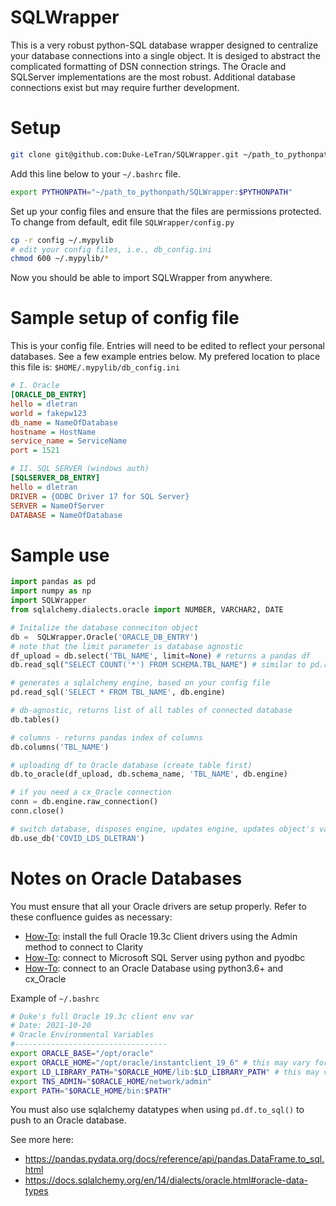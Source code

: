 # SQLWrapper

This is a very robust python-SQL database wrapper designed to centralize your
database connections into a single object. It is desiged to abstract the
complicated formatting of DSN connection strings. The Oracle and SQLServer 
implementations are the most robust. Additional database connections exist but
may require further development.

# Setup
```bash
git clone git@github.com:Duke-LeTran/SQLWrapper.git ~/path_to_pythonpath/SQLWrapper
```

Add this line below to your `~/.bashrc` file.

```bash
export PYTHONPATH="~/path_to_pythonpath/SQLWrapper:$PYTHONPATH"
```

Set up your config files and ensure that the files are permissions protected.
To change from default, edit file `SQLWrapper/config.py`

```bash
cp -r config ~/.mypylib
# edit your config files, i.e., db_config.ini
chmod 600 ~/.mypylib/* 
```

Now you should be able to import SQLWrapper from anywhere.
        
# Sample setup of config file 
This is your config file. Entries will need to be edited to reflect your 
personal databases. See a few example entries below. My prefered location to 
place this file is: `$HOME/.mypylib/db_config.ini`

```ini
# I. Oracle
[ORACLE_DB_ENTRY] 
hello = dletran
world = fakepw123
db_name = NameOfDatabase
hostname = HostName
service_name = ServiceName
port = 1521

# II. SQL SERVER (windows auth)
[SQLSERVER_DB_ENTRY]
hello = dletran
DRIVER = {ODBC Driver 17 for SQL Server}
SERVER = NameOfServer
DATABASE = NameOfDatabase
```


# Sample use

```python
import pandas as pd
import numpy as np
import SQLWrapper
from sqlalchemy.dialects.oracle import NUMBER, VARCHAR2, DATE

# Initalize the database conneciton object
db =  SQLWrapper.Oracle('ORACLE_DB_ENTRY')
# note that the limit parameter is database agnostic
df_upload = db.select('TBL_NAME', limit=None) # returns a pandas df
db.read_sql("SELECT COUNT('*') FROM SCHEMA.TBL_NAME") # similar to pd.read_sql()

# generates a sqlalchemy engine, based on your config file
pd.read_sql('SELECT * FROM TBL_NAME', db.engine)

# db-agnostic, returns list of all tables of connected database
db.tables()

# columns - returns pandas index of columns
db.columns('TBL_NAME')

# uploading df to Oracle database (create table first)
db.to_oracle(df_upload, db.schema_name, 'TBL_NAME', db.engine)

# if you need a cx_Oracle connection
conn = db.engine.raw_connection()
conn.close()

# switch database, disposes engine, updates engine, updates object's variables
db.use_db('COVID_LDS_DLETRAN')

```

# Notes on Oracle Databases

You must ensure that all your Oracle drivers are setup properly. Refer to these
confluence guides as necessary:
* [How-To](https://confluence.ucdmc.ucdavis.edu/confluence/x/J4swBw): install the full Oracle 19.3c Client drivers using the Admin method to connect to Clarity
* [How-To](https://confluence.ucdmc.ucdavis.edu/confluence/x/_w5QB): connect to Microsoft SQL Server using python and pyodbc
* [How-To](https://confluence.ucdmc.ucdavis.edu/confluence/x/4wxQB): connect to an Oracle Database using python3.6+ and cx_Oracle


Example of `~/.bashrc`

```bash
# Duke's full Oracle 19.3c client env var
# Date: 2021-10-20  
# Oracle Environmental Variables
#----------------------------------
export ORACLE_BASE="/opt/oracle"
export ORACLE_HOME="/opt/oracle/instantclient_19_6" # this may vary for you
export LD_LIBRARY_PATH="$ORACLE_HOME/lib:$LD_LIBRARY_PATH" # this may vary for you
export TNS_ADMIN="$ORACLE_HOME/network/admin"
export PATH="$ORACLE_HOME/bin:$PATH"

```

You must also use sqlalchemy datatypes when using `pd.df.to_sql()` to push to an
Oracle database. 

See more here: 
* https://pandas.pydata.org/docs/reference/api/pandas.DataFrame.to_sql.html
* https://docs.sqlalchemy.org/en/14/dialects/oracle.html#oracle-data-types